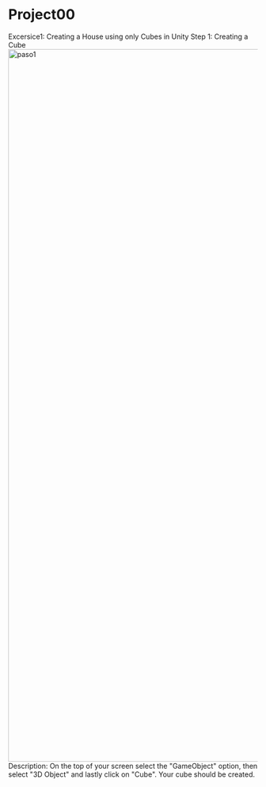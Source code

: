 # Project00
Excersice1: Creating a House using only Cubes in Unity
Step 1: Creating a Cube
<img width="1440" alt="paso1" src="https://github.com/MegretMendez/Project00/assets/142510070/f24acdea-8813-4103-a820-b03fe7a6ad99">
Description: On the top of your screen select the "GameObject" option, then select "3D Object" and lastly click on "Cube". Your cube should be created. 
